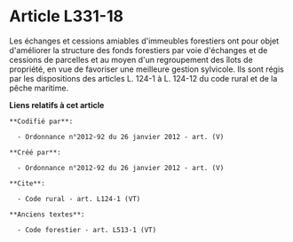 # Article L331-18

Les échanges et cessions amiables d'immeubles forestiers ont pour objet d'améliorer la structure des fonds forestiers par
voie d'échanges et de cessions de parcelles et au moyen d'un regroupement des îlots de propriété, en vue de favoriser une
meilleure gestion sylvicole. Ils sont régis par les dispositions des articles L. 124-1 à L. 124-12 du code rural et de la
pêche maritime.

**Liens relatifs à cet article**

	**Codifié par**:

	  - Ordonnance n°2012-92 du 26 janvier 2012 - art. (V)

	**Créé par**:

	  - Ordonnance n°2012-92 du 26 janvier 2012 - art. (V)

	**Cite**:

	  - Code rural - art. L124-1 (VT)

	**Anciens textes**:

	  - Code forestier - art. L513-1 (VT)
